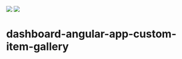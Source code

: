 <!-- default badges list -->
![](https://img.shields.io/endpoint?url=https://codecentral.devexpress.com/api/v1/VersionRange/438283434/21.2.4%2B)
[![](https://img.shields.io/badge/📖_How_to_use_DevExpress_Examples-e9f6fc?style=flat-square)](https://docs.devexpress.com/GeneralInformation/403183)
<!-- default badges end -->
# dashboard-angular-app-custom-item-gallery
